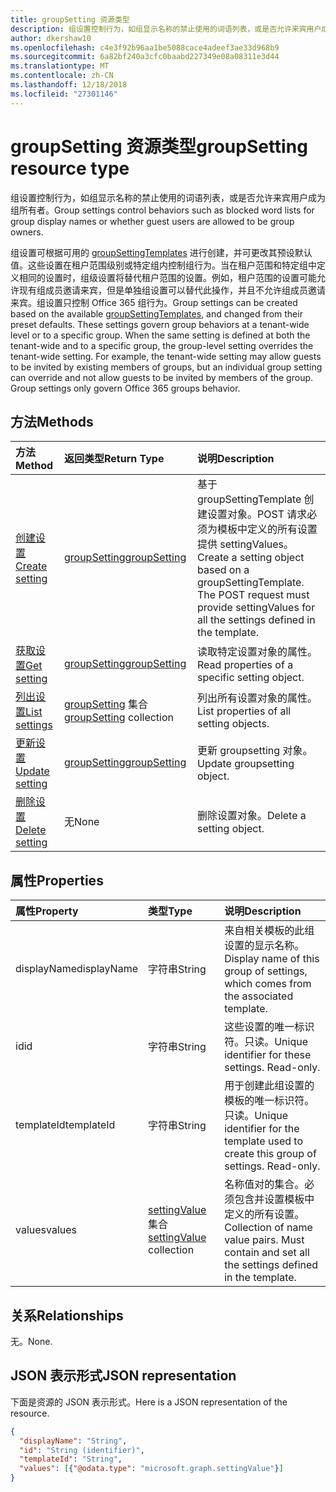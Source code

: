 ```yaml
---
title: groupSetting 资源类型
description: 组设置控制行为，如组显示名称的禁止使用的词语列表，或是否允许来宾用户成为组所有者。
author: dkershaw10
ms.openlocfilehash: c4e3f92b96aa1be5088cace4adeef3ae33d968b9
ms.sourcegitcommit: 6a82bf240a3cfc0baabd227349e08a08311e3d44
ms.translationtype: MT
ms.contentlocale: zh-CN
ms.lasthandoff: 12/18/2018
ms.locfileid: "27301146"
---
```

# <a name="groupsetting-resource-type"></a><span data-ttu-id="52c7a-103">groupSetting 资源类型</span><span class="sxs-lookup"><span data-stu-id="52c7a-103">groupSetting resource type</span></span>

<span data-ttu-id="52c7a-104">组设置控制行为，如组显示名称的禁止使用的词语列表，或是否允许来宾用户成为组所有者。</span><span class="sxs-lookup"><span data-stu-id="52c7a-104">Group settings control behaviors such as blocked word lists for group display names or whether guest users are allowed to be group owners.</span></span>

<span data-ttu-id="52c7a-p101">组设置可根据可用的 [groupSettingTemplates](groupsettingtemplate.md) 进行创建，并可更改其预设默认值。这些设置在租户范围级别或特定组内控制组行为。当在租户范围和特定组中定义相同的设置时，组级设置将替代租户范围的设置。例如，租户范围的设置可能允许现有组成员邀请来宾，但是单独组设置可以替代此操作，并且不允许组成员邀请来宾。组设置只控制 Office 365 组行为。</span><span class="sxs-lookup"><span data-stu-id="52c7a-p101">Group settings can be created based on the available [groupSettingTemplates](groupsettingtemplate.md), and changed from their preset defaults. These settings govern group behaviors at a tenant-wide level or to a specific group. When the same setting is defined at both the tenant-wide and to a specific group, the group-level setting overrides the tenant-wide setting.  For example, the tenant-wide setting may allow guests to be invited by existing members of groups, but an individual group setting can override and not allow guests to be invited by members of the group. Group settings only govern Office 365 groups behavior.</span></span>

## <a name="methods"></a><span data-ttu-id="52c7a-110">方法</span><span class="sxs-lookup"><span data-stu-id="52c7a-110">Methods</span></span>

| <span data-ttu-id="52c7a-111">方法</span><span class="sxs-lookup"><span data-stu-id="52c7a-111">Method</span></span> | <span data-ttu-id="52c7a-112">返回类型</span><span class="sxs-lookup"><span data-stu-id="52c7a-112">Return Type</span></span> | <span data-ttu-id="52c7a-113">说明</span><span class="sxs-lookup"><span data-stu-id="52c7a-113">Description</span></span> |
|:---------------|:--------|:----------|
|[<span data-ttu-id="52c7a-114">创建设置</span><span class="sxs-lookup"><span data-stu-id="52c7a-114">Create setting</span></span>](../api/groupsetting-post-groupsettings.md) | [<span data-ttu-id="52c7a-115">groupSetting</span><span class="sxs-lookup"><span data-stu-id="52c7a-115">groupSetting</span></span>](groupsetting.md) |<span data-ttu-id="52c7a-p102">基于 groupSettingTemplate 创建设置对象。POST 请求必须为模板中定义的所有设置提供 settingValues。</span><span class="sxs-lookup"><span data-stu-id="52c7a-p102">Create a setting object based on a groupSettingTemplate. The POST request must provide settingValues for all the settings defined in the template.</span></span> |
|[<span data-ttu-id="52c7a-118">获取设置</span><span class="sxs-lookup"><span data-stu-id="52c7a-118">Get setting</span></span>](../api/groupsetting-get.md) | [<span data-ttu-id="52c7a-119">groupSetting</span><span class="sxs-lookup"><span data-stu-id="52c7a-119">groupSetting</span></span>](groupsetting.md) | <span data-ttu-id="52c7a-120">读取特定设置对象的属性。</span><span class="sxs-lookup"><span data-stu-id="52c7a-120">Read properties of a specific setting object.</span></span> |
|[<span data-ttu-id="52c7a-121">列出设置</span><span class="sxs-lookup"><span data-stu-id="52c7a-121">List settings</span></span>](../api/groupsetting-list.md) | <span data-ttu-id="52c7a-122">[groupSetting](groupsetting.md) 集合</span><span class="sxs-lookup"><span data-stu-id="52c7a-122">[groupSetting](groupsetting.md) collection</span></span> | <span data-ttu-id="52c7a-123">列出所有设置对象的属性。</span><span class="sxs-lookup"><span data-stu-id="52c7a-123">List properties of all setting objects.</span></span> |
|[<span data-ttu-id="52c7a-124">更新设置</span><span class="sxs-lookup"><span data-stu-id="52c7a-124">Update setting</span></span>](../api/groupsetting-update.md) | [<span data-ttu-id="52c7a-125">groupSetting</span><span class="sxs-lookup"><span data-stu-id="52c7a-125">groupSetting</span></span>](groupsetting.md) | <span data-ttu-id="52c7a-126">更新 groupsetting 对象。</span><span class="sxs-lookup"><span data-stu-id="52c7a-126">Update groupsetting object.</span></span> |
|[<span data-ttu-id="52c7a-127">删除设置</span><span class="sxs-lookup"><span data-stu-id="52c7a-127">Delete setting</span></span>](../api/groupsetting-delete.md) | <span data-ttu-id="52c7a-128">无</span><span class="sxs-lookup"><span data-stu-id="52c7a-128">None</span></span> | <span data-ttu-id="52c7a-129">删除设置对象。</span><span class="sxs-lookup"><span data-stu-id="52c7a-129">Delete a setting object.</span></span> |

## <a name="properties"></a><span data-ttu-id="52c7a-130">属性</span><span class="sxs-lookup"><span data-stu-id="52c7a-130">Properties</span></span>

| <span data-ttu-id="52c7a-131">属性</span><span class="sxs-lookup"><span data-stu-id="52c7a-131">Property</span></span> | <span data-ttu-id="52c7a-132">类型</span><span class="sxs-lookup"><span data-stu-id="52c7a-132">Type</span></span> | <span data-ttu-id="52c7a-133">说明</span><span class="sxs-lookup"><span data-stu-id="52c7a-133">Description</span></span> |
|:---------------|:--------|:----------|
|<span data-ttu-id="52c7a-134">displayName</span><span class="sxs-lookup"><span data-stu-id="52c7a-134">displayName</span></span>|<span data-ttu-id="52c7a-135">字符串</span><span class="sxs-lookup"><span data-stu-id="52c7a-135">String</span></span>| <span data-ttu-id="52c7a-136">来自相关模板的此组设置的显示名称。</span><span class="sxs-lookup"><span data-stu-id="52c7a-136">Display name of this group of settings, which comes from the associated template.</span></span> |
|<span data-ttu-id="52c7a-137">id</span><span class="sxs-lookup"><span data-stu-id="52c7a-137">id</span></span>|<span data-ttu-id="52c7a-138">字符串</span><span class="sxs-lookup"><span data-stu-id="52c7a-138">String</span></span>| <span data-ttu-id="52c7a-p103">这些设置的唯一标识符。只读。</span><span class="sxs-lookup"><span data-stu-id="52c7a-p103">Unique identifier for these settings. Read-only.</span></span> |
|<span data-ttu-id="52c7a-141">templateId</span><span class="sxs-lookup"><span data-stu-id="52c7a-141">templateId</span></span>|<span data-ttu-id="52c7a-142">字符串</span><span class="sxs-lookup"><span data-stu-id="52c7a-142">String</span></span>| <span data-ttu-id="52c7a-p104">用于创建此组设置的模板的唯一标识符。只读。</span><span class="sxs-lookup"><span data-stu-id="52c7a-p104">Unique identifier for the template used to create this group of settings. Read-only.</span></span> |
|<span data-ttu-id="52c7a-145">values</span><span class="sxs-lookup"><span data-stu-id="52c7a-145">values</span></span>|<span data-ttu-id="52c7a-146">[settingValue](settingvalue.md) 集合</span><span class="sxs-lookup"><span data-stu-id="52c7a-146">[settingValue](settingvalue.md) collection</span></span>| <span data-ttu-id="52c7a-p105">名称值对的集合。必须包含并设置模板中定义的所有设置。</span><span class="sxs-lookup"><span data-stu-id="52c7a-p105">Collection of name value pairs. Must contain and set all the settings defined in the template.</span></span> |

## <a name="relationships"></a><span data-ttu-id="52c7a-149">关系</span><span class="sxs-lookup"><span data-stu-id="52c7a-149">Relationships</span></span>

<span data-ttu-id="52c7a-150">无。</span><span class="sxs-lookup"><span data-stu-id="52c7a-150">None.</span></span>

## <a name="json-representation"></a><span data-ttu-id="52c7a-151">JSON 表示形式</span><span class="sxs-lookup"><span data-stu-id="52c7a-151">JSON representation</span></span>

<span data-ttu-id="52c7a-152">下面是资源的 JSON 表示形式。</span><span class="sxs-lookup"><span data-stu-id="52c7a-152">Here is a JSON representation of the resource.</span></span>

<!--{
  "blockType": "resource",
  "openType": true,
  "optionalProperties": [],
  "keyProperty": "id",
  "baseType": "microsoft.graph.entity",
  "@odata.type": "microsoft.graph.groupSetting"
}-->

```json
{
  "displayName": "String",
  "id": "String (identifier)",
  "templateId": "String",
  "values": [{"@odata.type": "microsoft.graph.settingValue"}]
}

```


<!-- uuid: 8fcb5dbc-d5aa-4681-8e31-b001d5168d79
2015-10-25 14:57:30 UTC -->
<!-- {
  "type": "#page.annotation",
  "description": "groupSetting resource",
  "keywords": "",
  "section": "documentation",
  "tocPath": ""
}-->